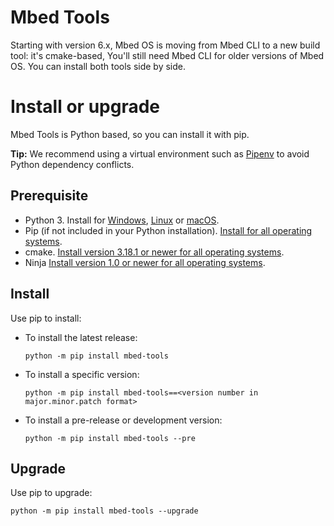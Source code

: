 # Mbed Tools

Starting with version 6.x, Mbed OS is moving from Mbed CLI to a new build tool: it's cmake-based,
You'll still need Mbed CLI for older versions of Mbed OS. You can install both tools side by side.


# Install or upgrade

Mbed Tools is Python based, so you can install it with pip.

**Tip:** We recommend using a virtual environment such as [Pipenv](https://github.com/pypa/pipenv/blob/master/README.md) to avoid Python dependency conflicts.

## Prerequisite

- Python 3. Install for [Windows](https://docs.python.org/3/using/windows.html), [Linux](https://docs.python.org/3/using/unix.html) or [macOS](https://docs.python.org/3/using/mac.html).
- Pip (if not included in your Python installation). [Install for all operating systems](https://pip.pypa.io/en/stable/installing/).
- cmake. [Install version 3.18.1 or newer for all operating systems](https://cmake.org/install/).
- Ninja [Install version 1.0 or newer for all operating systems](https://github.com/ninja-build/ninja/wiki/Pre-built-Ninja-packages).

## Install

Use pip to install:

- To install the latest release:

    ```
    python -m pip install mbed-tools
    ```

- To install a specific version:

    ```
    python -m pip install mbed-tools==<version number in major.minor.patch format>
    ```

- To install a pre-release or development version:

    ```
    python -m pip install mbed-tools --pre
    ```

## Upgrade

Use pip to upgrade:

```
python -m pip install mbed-tools --upgrade
```
